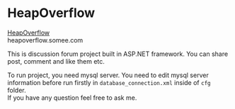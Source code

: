 # HeapOverflow

[HeapOverflow](heapoverflow.somee.com)  
heapoverflow.somee.com

This is discussion forum project built in ASP.NET framework. You can share post, comment and like them etc.  

To run project, you need mysql server. You need to edit mysql server information before run firstly in `database_connection.xml` inside of `cfg` folder.  
If you have any question feel free to ask me.